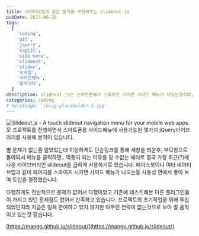 ```yaml
---
title: 네이티브앱과 같은 동작을 구현해주는 slideout.js
pubDate: 2015-06-26
tags:
  [
    'coding',
    'git',
    'jquery',
    'sapjil',
    'side menu',
    'slideout',
    'slider',
    '모바일',
    '사이드메뉴',
    '슬라이더',
  ]
description: slideout.js는 스마트폰에서 스와이프 시키면 사이드 메뉴가 나오는형식의, 페이스북이나 여타 네이티브앱에 가까운 사용자경험을 주는 라이브러리입니다.
categories: coding
# heroImage: '/blog-placeholder-2.jpg'
---
```


![Slideout.js - A touch slideout navigation menu for your mobile web apps.](https://farm9.staticflickr.com/8777/16888949959_eb071c9044_o.png)
모 프로젝트를 진행하면서 스마트폰용 사이드메뉴에 사용가능한 몇가지 jQuery라이브러리를 사용해 본적이 있습니다.

별 문제가 없는줄 알았었는데 이상하게도 단순링크를 통해 새창을 띄운후, 부모창으로 돌아와서 메뉴를 클릭하면.. 먹통이 되는 이유를 알 수없는 에러로 결국 가장 최근(?)에 나온 라이브러리인 slideout을 급하게 사용하기로 했습니다. 페이스북이나 여타 네이티브앱과 같이 페이지를 스와이프 시키면 사이드 메뉴가 나오는등 사용성 면에서 좋아 보여 도입을 결정했습니다.

다행하게도 전반적으로 문제가 없어서 다행이었고 기존에 테스트해본 다른 플러그인들이 가지고 있던 문제점도 없어서 만족하고 있습니다. 프로젝트의 초기작업을 위해 투입 되었던지라 지금은 일체 관여하고 있지 않지만 아무런 연락이 없는것으로 보아 잘 움직이고 있는것 같습니다.

[https://mango.github.io/slideout/](https://mango.github.io/slideout/)
